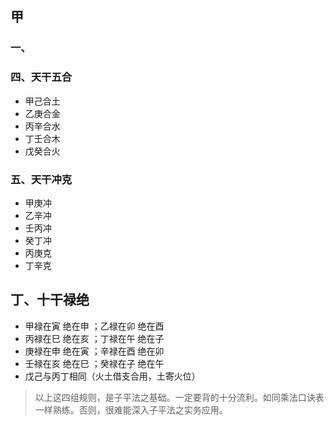## 甲

### 一、

### 四、天干五合

- 甲己合土
- 乙庚合金
- 丙辛合水
- 丁壬合木
- 戊癸合火

### 五、天干冲克

- 甲庚冲
- 乙辛冲
- 壬丙冲
- 癸丁冲
- 丙庚克
- 丁辛克

## 丁、十干禄绝

- 甲禄在寅 绝在申 ；乙禄在卯 绝在酉
- 丙禄在巳 绝在亥 ；丁禄在午 绝在子
- 庚禄在申 绝在寅 ；辛禄在酉 绝在卯
- 壬禄在亥 绝在巳 ；癸禄在子 绝在午
- 戊己与丙丁相同（火土借支合用，土寄火位）

>以上这四组规则，是子平法之基础。一定要背的十分流利。如同乘法口诀表一样熟练。否则，很难能深入子平法之实务应用。